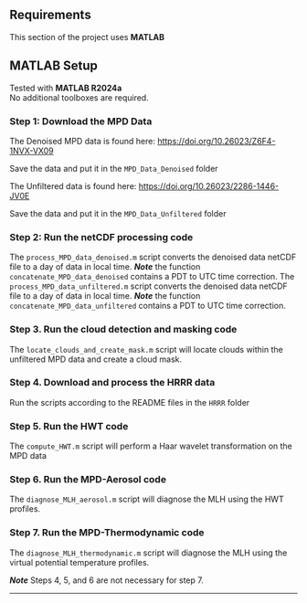 ## Requirements

This section of the project uses **MATLAB**

## MATLAB Setup

Tested with **MATLAB R2024a**  
No additional toolboxes are required.

### Step 1: Download the MPD Data

The Denoised MPD data is found here: https://doi.org/10.26023/Z6F4-1NVX-VX09

Save the data and put it in the `MPD_Data_Denoised` folder

The Unfiltered data is found here: https://doi.org/10.26023/2286-1446-JV0E

Save the data and put it in the `MPD_Data_Unfiltered` folder

### Step 2: Run the netCDF processing code

The `process_MPD_data_denoised.m` script converts the denoised data netCDF file to a day of data in local time.
***Note*** the function `concatenate_MPD_data_denoised` contains a PDT to UTC time correction.
The `process_MPD_data_unfiltered.m` script converts the denoised data netCDF file to a day of data in local time.
***Note*** the function `concatenate_MPD_data_unfiltered` contains a PDT to UTC time correction.

### Step 3. Run the cloud detection and masking code

The `locate_clouds_and_create_mask.m` script will locate clouds within the unfiltered MPD data and create a cloud mask.

### Step 4. Download and process the HRRR data

Run the scripts according to the README files in the `HRRR` folder

### Step 5. Run the HWT code

The `compute_HWT.m` script will perform a Haar wavelet transformation on the MPD data

### Step 6. Run the MPD-Aerosol code

The `diagnose_MLH_aerosol.m` script will diagnose the MLH using the HWT profiles.

### Step 7. Run the MPD-Thermodynamic code

The `diagnose_MLH_thermodynamic.m` script will diagnose the MLH using the virtual potential temperature profiles.

***Note*** Steps 4, 5, and 6 are not necessary for step 7.

---

